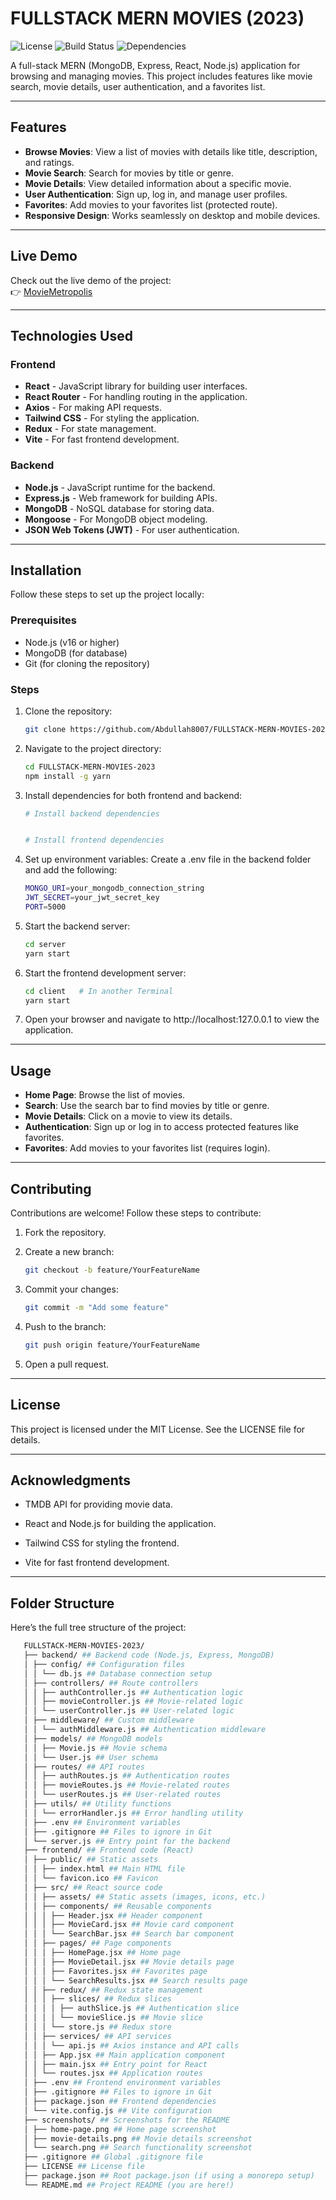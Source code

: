# FULLSTACK MERN MOVIES (2023)

![License](https://img.shields.io/badge/License-MIT-blue.svg)
![Build Status](https://img.shields.io/badge/Build-Passing-brightgreen.svg)
![Dependencies](https://img.shields.io/badge/Dependencies-Up%20to%20Date-brightgreen.svg)

A full-stack MERN (MongoDB, Express, React, Node.js) application for browsing and managing movies. This project includes features like movie search, movie details, user authentication, and a favorites list.

---

## Features

- **Browse Movies**: View a list of movies with details like title, description, and ratings.
- **Movie Search**: Search for movies by title or genre.
- **Movie Details**: View detailed information about a specific movie.
- **User Authentication**: Sign up, log in, and manage user profiles.
- **Favorites**: Add movies to your favorites list (protected route).
- **Responsive Design**: Works seamlessly on desktop and mobile devices.

---


## Live Demo

Check out the live demo of the project:  
👉 [MovieMetropolis](https://movie-metropolis.vercel.app)

---

## Technologies Used

### Frontend
- **React** - JavaScript library for building user interfaces.
- **React Router** - For handling routing in the application.
- **Axios** - For making API requests.
- **Tailwind CSS** - For styling the application.
- **Redux** - For state management.
- **Vite** - For fast frontend development.

### Backend
- **Node.js** - JavaScript runtime for the backend.
- **Express.js** - Web framework for building APIs.
- **MongoDB** - NoSQL database for storing data.
- **Mongoose** - For MongoDB object modeling.
- **JSON Web Tokens (JWT)** - For user authentication.

---

## Installation

Follow these steps to set up the project locally:

### Prerequisites

- Node.js (v16 or higher)
- MongoDB (for database)
- Git (for cloning the repository)

### Steps

1. Clone the repository:
   ```bash
   git clone https://github.com/Abdullah8007/FULLSTACK-MERN-MOVIES-2023.git

2. Navigate to the project directory:
   ```bash
   cd FULLSTACK-MERN-MOVIES-2023
   npm install -g yarn

3. Install dependencies for both frontend and backend:
   ```bash
   # Install backend dependencies
   

   # Install frontend dependencies
   

4. Set up environment variables:
   Create a .env file in the backend folder and add the following:
   ```bash
   MONGO_URI=your_mongodb_connection_string
   JWT_SECRET=your_jwt_secret_key
   PORT=5000
   
5. Start the backend server:
   ```bash
   cd server
   yarn start

6. Start the frontend development server:
   ```bash
   cd client   # In another Terminal
   yarn start

7. Open your browser and navigate to http://localhost:127.0.0.1 to view the application.

---

## Usage

- **Home Page**: Browse the list of movies.
- **Search**: Use the search bar to find movies by title or genre.
- **Movie Details**: Click on a movie to view its details.
- **Authentication**: Sign up or log in to access protected features like favorites.
- **Favorites**: Add movies to your favorites list (requires login).

---

## Contributing

Contributions are welcome! Follow these steps to contribute:

1. Fork the repository.
   
2. Create a new branch:
   ```bash
   git checkout -b feature/YourFeatureName
   
3. Commit your changes:
   ```bash
   git commit -m "Add some feature"

4. Push to the branch:
   ```bash
   git push origin feature/YourFeatureName

5. Open a pull request.

---

## License
This project is licensed under the MIT License. See the LICENSE file for details.

---

## Acknowledgments

- TMDB API for providing movie data.

- React and Node.js for building the application.

- Tailwind CSS for styling the frontend.

- Vite for fast frontend development.

---

## Folder Structure

Here’s the full tree structure of the project:
   ```bash
      FULLSTACK-MERN-MOVIES-2023/
      ├── backend/ ## Backend code (Node.js, Express, MongoDB)
      │ ├── config/ ## Configuration files
      │ │ └── db.js ## Database connection setup
      │ ├── controllers/ ## Route controllers
      │ │ ├── authController.js ## Authentication logic
      │ │ ├── movieController.js ## Movie-related logic
      │ │ └── userController.js ## User-related logic
      │ ├── middleware/ ## Custom middleware
      │ │ └── authMiddleware.js ## Authentication middleware
      │ ├── models/ ## MongoDB models
      │ │ ├── Movie.js ## Movie schema
      │ │ └── User.js ## User schema
      │ ├── routes/ ## API routes
      │ │ ├── authRoutes.js ## Authentication routes
      │ │ ├── movieRoutes.js ## Movie-related routes
      │ │ └── userRoutes.js ## User-related routes
      │ ├── utils/ ## Utility functions
      │ │ └── errorHandler.js ## Error handling utility
      │ ├── .env ## Environment variables
      │ ├── .gitignore ## Files to ignore in Git
      │ └── server.js ## Entry point for the backend
      ├── frontend/ ## Frontend code (React)
      │ ├── public/ ## Static assets
      │ │ ├── index.html ## Main HTML file
      │ │ └── favicon.ico ## Favicon
      │ ├── src/ ## React source code
      │ │ ├── assets/ ## Static assets (images, icons, etc.)
      │ │ ├── components/ ## Reusable components
      │ │ │ ├── Header.jsx ## Header component
      │ │ │ ├── MovieCard.jsx ## Movie card component
      │ │ │ └── SearchBar.jsx ## Search bar component
      │ │ ├── pages/ ## Page components
      │ │ │ ├── HomePage.jsx ## Home page
      │ │ │ ├── MovieDetail.jsx ## Movie details page
      │ │ │ ├── Favorites.jsx ## Favorites page
      │ │ │ └── SearchResults.jsx ## Search results page
      │ │ ├── redux/ ## Redux state management
      │ │ │ ├── slices/ ## Redux slices
      │ │ │ │ ├── authSlice.js ## Authentication slice
      │ │ │ │ └── movieSlice.js ## Movie slice
      │ │ │ └── store.js ## Redux store
      │ │ ├── services/ ## API services
      │ │ │ └── api.js ## Axios instance and API calls
      │ │ ├── App.jsx ## Main application component
      │ │ ├── main.jsx ## Entry point for React
      │ │ └── routes.jsx ## Application routes
      │ ├── .env ## Frontend environment variables
      │ ├── .gitignore ## Files to ignore in Git
      │ ├── package.json ## Frontend dependencies
      │ └── vite.config.js ## Vite configuration
      ├── screenshots/ ## Screenshots for the README
      │ ├── home-page.png ## Home page screenshot
      │ ├── movie-details.png ## Movie details screenshot
      │ └── search.png ## Search functionality screenshot
      ├── .gitignore ## Global .gitignore file
      ├── LICENSE ## License file
      ├── package.json ## Root package.json (if using a monorepo setup)
      └── README.md ## Project README (you are here!)
